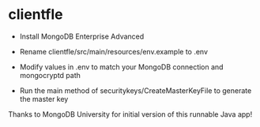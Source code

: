 # clientfle

* Install MongoDB Enterprise Advanced

* Rename clientfle/src/main/resources/env.example to .env

* Modify values in .env to match your MongoDB connection and mongocryptd path

* Run the main method of securitykeys/CreateMasterKeyFile to generate the master key


Thanks to MongoDB University for initial version of this runnable Java app!
